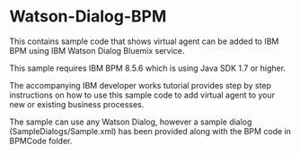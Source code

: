 # Watson-Dialog-BPM
This contains sample code that shows virtual agent can be added to IBM BPM using IBM Watson Dialog Bluemix service. 

This sample requires IBM BPM 8.5.6 which is using Java SDK 1.7 or higher. 

The accompanying IBM developer works tutorial provides step by step instructions on how to use this sample code to add virtual agent to your new or existing business processes. 

The sample can use any Watson Dialog, however a sample dialog (SampleDialogs/Sample.xml) has been provided along with the BPM code in BPMCode folder.  
